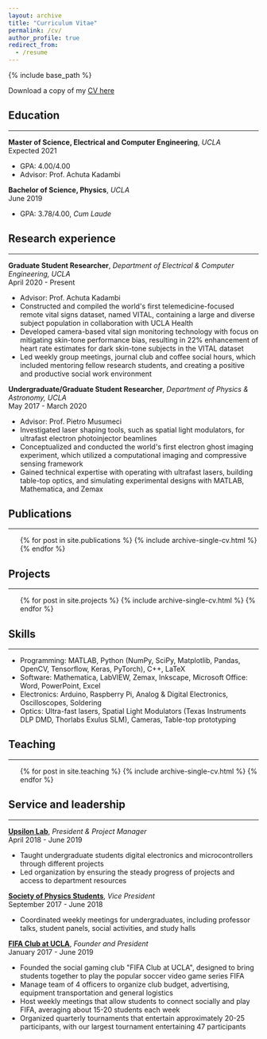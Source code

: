 ```yaml
---
layout: archive
title: "Curriculum Vitae"
permalink: /cv/
author_profile: true
redirect_from:
  - /resume
---
```


{% include base_path %}

Download a copy of my [CV here](https://drive.google.com/file/d/1rKqNxxojdiHVJ_tnLobpGojJbWroUdi7/view?usp=sharing)

## Education
-----------------------
**Master of Science, Electrical and Computer Engineering**, *UCLA* <br>
Expected 2021 
* GPA: 4.00/4.00
* Advisor: Prof. Achuta Kadambi

**Bachelor of Science, Physics**, *UCLA* <br>
June 2019
* GPA: 3.78/4.00, *Cum Laude*

## Research experience
-----------------------
**Graduate Student Researcher**, *Department of Electrical & Computer Engineering, UCLA* <br>
April 2020 - Present
* Advisor: Prof. Achuta Kadambi 
* Constructed and compiled the world's first telemedicine-focused remote vital signs dataset, named VITAL, containing a large and diverse subject population in collaboration with UCLA Health
* Developed camera-based vital sign monitoring technology with focus on mitigating skin-tone performance bias, resulting in 22% enhancement of heart rate estimates for dark skin-tone subjects in the VITAL dataset
* Led weekly group meetings, journal club and coffee social hours, which included mentoring fellow research students, and creating a positive and productive social work environment 

**Undergraduate/Graduate Student Researcher**, *Department of Physics & Astronomy, UCLA* <br>
May 2017 - March 2020
* Advisor: Prof. Pietro Musumeci
* Investigated laser shaping tools, such as spatial light modulators, for ultrafast electron photoinjector beamlines
* Conceptualized and conducted the world's first electron ghost imaging experiment, which utilized a computational imaging and compressive sensing framework 
* Gained technical expertise with operating with ultrafast lasers, building table-top optics, and simulating experimental designs with MATLAB, Mathematica, and Zemax
  
## Publications
-----------------------
  <ul>{% for post in site.publications %}
    {% include archive-single-cv.html %}
  {% endfor %}</ul>
    
## Projects
-----------------------
  <ul>{% for post in site.projects %}
    {% include archive-single-cv.html %}
  {% endfor %}</ul>

## Skills
-----------------------
* Programming: MATLAB, Python (NumPy, SciPy, Matplotlib, Pandas, OpenCV, Tensorflow, Keras, PyTorch), C++, LaTeX
* Software: Mathematica, LabVIEW, Zemax, Inkscape, Microsoft Office: Word, PowerPoint, Excel
* Electronics: Arduino, Raspberry Pi, Analog & Digital Electronics, Oscilloscopes, Soldering
* Optics: Ultra-fast lasers, Spatial Light Modulators (Texas Instruments DLP DMD, Thorlabs Exulus SLM), Cameras, Table-top prototyping 

## Teaching
-----------------------
  <ul>{% for post in site.teaching %}
    {% include archive-single-cv.html %}
  {% endfor %}</ul>

## Service and leadership
-----------------------
**[Upsilon Lab](https://upsilonlab.org/)**, *President & Project Manager* <br>
April 2018 - June 2019
* Taught undergraduate students digital electronics and microcontrollers through different projects 
* Led organization by ensuring the steady progress of projects and access to department resources 

**[Society of Physics Students](https://sps.physics.ucla.edu/)**, *Vice President* <br>
September 2017 - June 2018 
* Coordinated weekly meetings for undergraduates, including professor talks, student panels, social activities, and study halls 

**[FIFA Club at UCLA](https://www.facebook.com/groups/FIFAUCLA)**, *Founder and President* <br>
January 2017 - June 2019 
* Founded the social gaming club "FIFA Club at UCLA", designed to bring students together to play the popular soccer video game series FIFA 
* Manage team of 4 officers to organize club budget, advertising, equipment transportation and general logistics
* Host weekly meetings that allow students to connect socially and play FIFA, averaging about 15-20 students each week  
* Organized quarterly tournaments that entertain approximately 20-25 participants, with our largest tournament entertaining 47 participants
